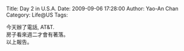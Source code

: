Title: Day 2 in U.S.A.
Date: 2009-09-06 17:28:00
Author: Yao-An Chan
Category: Life@US
Tags: 


<div class='post'>
今天辦了電話, AT&amp;T.<br />房子看來週二才會有著落。<br />以上報告。</div>
